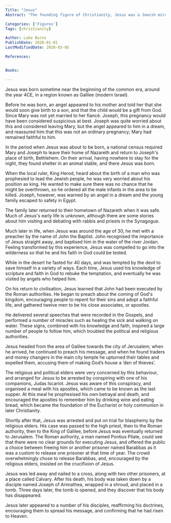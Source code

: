 ```yaml
---
Title: "Jesus"
Abstract: "The founding figure of Christianity, Jesus was a Jewish mircle-worker and teacher who proclaimed a divine message in the 1st century CE."

Categories: ['Figures']
Tags: [christianity]

Author: Luke Burns
PublishDate: 2020-01-01
LastModifiedDate: 2020-03-05

References:


Books:

---
```

Jesus was born sometime near the beginning of the common era, around the year 4CE, in a region known as Galilee (modern Israel).

Before he was born, an angel appeared to his mother and told her that she would soon give birth to a son, and that the child would be a gift from God. Since Mary was not yet married to her fiancé. Joseph, this pregnancy would have been considered suspicious at best. Joseph was quite worried about this and considered leaving Mary, but the angel appeared to him in a dream, and reassured him that this was not an ordinary pregnancy; Mary had remained faithful to him.

In the period when Jesus was about to be born, a national census required Mary and Joseph to leave their home of Nazareth and return to Joseph's place of birth, Bethlehem. On their arrival, having nowhere to stay for the night, they found shelter in an animal stable, and there Jesus was born. 

When the local ruler, King Herod, heard about the birth of a man who was prophesied to lead the Jewish people, he was very worried about his position as king. He wanted to make sure there was no chance that he might be overthrown, so he ordered all the male infants in the area to be killed. Joseph, however, was warned by an angel in a dream and the young family escaped to safety in Egypt.

The family later returned to their hometown of Nazareth when it was safe. Much of Jesus's early life is unknown, although there are some stories about him visiting and debating with rabbis and priests in the Synagogue.

Much later in life, when Jesus was around the age of 30, he met with a preacher by the name of John the Baptist. John recognised the importance of Jesus straight away, and baptised him in the water of the river Jordan. Feeling transformed by this experience, Jesus was compelled to go into the wilderness so that he and his faith in God could be tested. 

While in the desert he fasted for 40 days, and was tempted by the devil to save himself in a variety of ways. Each time, Jesus used his knowledge of scripture and faith in God to rebuke the temptation, and eventually he was visited by angels who helped him.

On his return to civilisation, Jesus learned that John had been executed by the Roman authorities. He began to preach about the coming of God's kingdom, encouraging people to repent for their sins and adopt a faithful life, and gathered twelve men to be his close associates, or apostles. 

He delivered several speeches that were recorded in the Gospels, and performed a number of miracles such as healing the sick and walking on water. These signs, combined with his knowledge and faith, inspired a large number of people to follow him, which troubled the political and religious authorities.

Jesus headed from the area of Galilee towards the city of Jerusalem; when he arrived, he continued to preach his message, and when he found traders and money changers in the main city temple he upturned their tables and expelled them, accusing them of making God’s house a ‘den of thieves’.

The religious and political elders were very concerned by this behaviour, and arranged for Jesus to be arrested by conspiring with one of his companions, Judas Iscariot. Jesus was aware of this conspiracy, and organised a meal with his apostles, which came to be known as the last supper. At this meal he prophesised his own betrayal and death, and encouraged the apostles to remember him by drinking wine and eating bread, which became the foundation of the Eucharist or holy communion in later Christianity.

Shortly after that, Jesus was arrested and put on trial for blasphemy by the religious elders. His case was passed to the high priest, then to the Roman authority, then to the King of Galilee, before Jesus was eventually returned to Jerusalem. The Roman authority, a man named Pontius Pilate, could see that there were no clear grounds for executing Jesus, and offered the public a choice between freeing him or another prisoner named Barabbas as it was a custom to release one prisoner at that time of year. The crowd overwhelmingly chose to release Barabbas, and, encouraged by the religious elders, insisted on the crucifixion of Jesus. 

Jesus was led away and nailed to a cross, along with two other prisoners, at a place called Calvary. After his death, his body was taken down by a disciple named Joseph of Arimathea, wrapped in a shroud, and placed in a tomb. Three days later, the tomb is opened, and they discover that his body has disappeared.

Jesus later appeared to a number of his disciples, reaffirming his doctrines, encouraging them to spread his message, and confirming that he had risen to Heaven. 